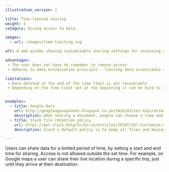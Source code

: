 ```yaml
---
illustration_version: 1

title: Time-limited sharing
weight: 4
category: Giving access to data

images:
  - url: /images/time-limiting.svg

alt: A web window showing customizable sharing settings for accessing a service.

advantages:
 - The user does not have to remember to remove access
 - Adheres to data minimisation principle - limiting data access/data retention to only what is necessary.

limitations:
 - Data deleted at the end of the time limit is not recoverable
 - Depending on the time limit set at the beginning it can be hard to remember if sharing is currently active or not


examples:
  - title: Google Docs
    url: http://googleappsupdates.blogspot.co.uk/2016/03/set-expiration-dates-for-access-to.html
    description: when sharing a document, people can choose a time and date for sharing to be revoked
  - title: Slack file retention policy
    url: https://get.slack.help/hc/en-us/articles/203457187-Customise-message-and-file-retention-policies
    description: Slack’s default policy is to keep all files and messages for the duration a workspace exists. You can adjust this by setting a custom retention limit.

---
```


Users can share data for a limited period of time, by setting a start and end time for sharing. Access is not allowed outside the set time. For example, on Google maps a user can share their live location during a specific trip, just until they arrive at their destination.
